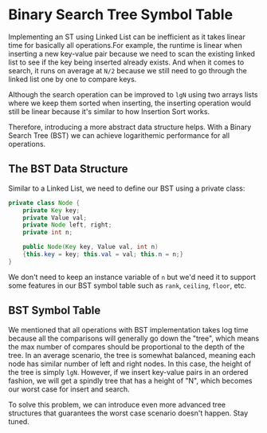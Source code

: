 # Binary Search Tree Symbol Table  

Implementing an ST using Linked List can be inefficient as it takes linear time for basically all operations.For example, the runtime is linear when inserting a new key-value pair because we need to scan the existing linked list to see if the key being inserted already exists. And when it comes to search, it runs on average at `N/2` because we still need to go through the linked list one by one to compare keys.

Although the search operation can be improved to `lgN` using two arrays lists where we keep them sorted when inserting, the inserting operation would still be linear because it's similar to how Insertion Sort works.

Therefore, introducing a more abstract data structure helps. With a Binary Search Tree (BST) we can achieve logarithemic performance for all operations.

## The BST Data Structure

Similar to a Linked List, we need to define our BST using a private class:

```java
private class Node {
    private Key key;
    private Value val;
    private Node left, right;
    private int n;

    public Node(Key key, Value val, int n)
    {this.key = key; this.val = val; this.n = n;}
}
```
We don't need to keep an instance variable of `n` but we'd need it to support some features in our BST symbol table such as `rank`, `ceiling`, `floor`, etc. 

## BST Symbol Table

We mentioned that all operations with BST implementation takes log time because all the comparisons will generally go down the "tree", which means the max number of compares should be proportional to the depth of the tree. In an average scenario, the tree is somewhat balanced, meaning each node has similar number of left and right nodes. In this case, the height of the tree is simply `lgN`. However, if we insert key-value pairs in an ordered fashion, we will get a spindly tree that has a height of "N", which becomes our worst case for insert and search.

To solve this problem, we can introduce even more advanced tree structures that guarantees the worst case scenario doesn't happen. Stay tuned.
